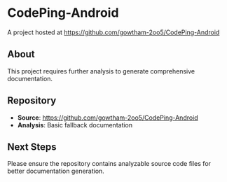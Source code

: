 # CodePing-Android

A project hosted at https://github.com/gowtham-2oo5/CodePing-Android

## About
This project requires further analysis to generate comprehensive documentation.

## Repository
- **Source**: https://github.com/gowtham-2oo5/CodePing-Android
- **Analysis**: Basic fallback documentation

## Next Steps
Please ensure the repository contains analyzable source code files for better documentation generation.